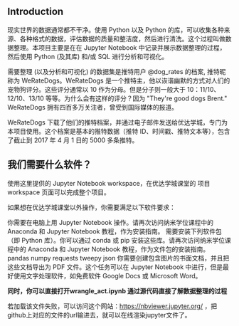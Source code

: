 
## Introduction

现实世界的数据通常都不干净。使用 Python 以及 Python 的库，可以收集各种来源、各种格式的数据，评估数据的质量和整洁度，然后进行清洗。这个过程叫做数据整理。本项目主要是在在 Jupyter Notebook 中记录并展示数据整理的过程，然后使用 Python (及其库) 和/或 SQL 进行分析和可视化。

需要整理 (以及分析和可视化) 的数据集是推特用户 @dog_rates 的档案, 推特昵称为 WeRateDogs。WeRateDogs 是一个推特主，他以诙谐幽默的方式对人们的宠物狗评分。这些评分通常以 10 作为分母。但是分子则一般大于 10：11/10、12/10、13/10 等等。为什么会有这样的评分？因为 "They're good dogs Brent." WeRateDogs 拥有四百多万关注者，曾受到国际媒体的报道。

WeRateDogs 下载了他们的推特档案，并通过电子邮件发送给优达学城，专门为本项目使用。这个档案是基本的推特数据（推特 ID、时间戳、推特文本等），包含了截止到 2017 年 4 月 1 日的 5000 多条推特。

## 我们需要什么软件？
使用这里提供的 Jupyter Notebook workspace，在优达学城课堂的 项目 workspace 页面可以完成整个项目。

如果想在优达学城课堂以外操作，你需要满足以下软件要求：

你需要在电脑上用 Jupyter Notebook 操作。请再次访问纳米学位课程中的 Anaconda 和 Jupyter Notebook 教程，作为安装指南。
需要安装下列软件包（即 Python 库）。你可以通过 conda 或 pip 安装这些库。请再次访问纳米学位课程中的 Anaconda 和 Jupyter Notebook 教程，作为文件包的安装指南。
pandas
numpy
requests
tweepy
json
你需要创建包含图片的书面文档，并且把这些文档导出为 PDF 文件。这个任务可以在 Jupyter Notebook 中进行，但是最好使用文字处理软件，如免费软件 Google Docs 或 Microsoft Word。

**同时，你可以直接打开wrangle_act.ipynb 通过源代码直接了解数据整理的过程**

若加载该文件失败，可以访问这个网站：https://nbviewer.jupyter.org/ ，把github上对应的文件的url输进去，就可以在线渲染jupyter文件了。
